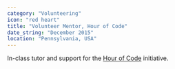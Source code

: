 ```yaml
---
category: "Volunteering"
icon: "red heart"
title: "Volunteer Mentor, Hour of Code"
date_string: "December 2015"
location: "Pennsylvania, USA"
---
```

In-class tutor and support for the <a href="https://hourofcode.com" target="_blank">Hour of Code</a> initiative.

